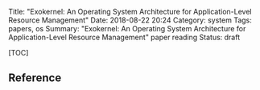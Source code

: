 Title: "Exokernel: An Operating System Architecture for Application-Level Resource Management"
Date: 2018-08-22 20:24
Category: system
Tags: papers, os
Summary: "Exokernel: An Operating System Architecture for Application-Level Resource Management" paper reading
Status: draft

[TOC]



## Reference